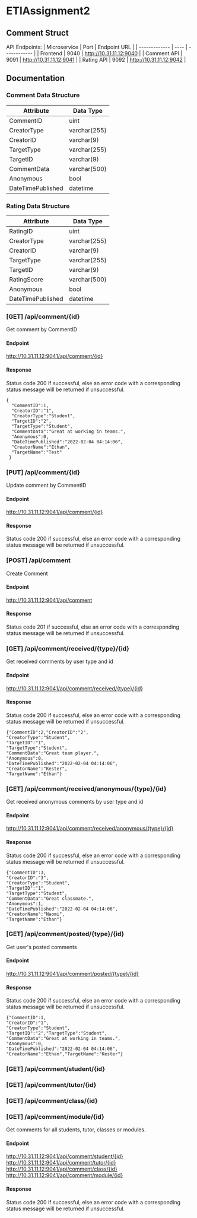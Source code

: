 # ETIAssignment2

## Comment Struct
API Endpoints:
| Microservice  | Port | Endpoint URL |
| ------------- | ---- | ------------ |
| Frontend  | 9040 | http://10.31.11.12:9040 |
| Comment API  | 9091 | http://10.31.11.12:9041 |
| Rating API  | 9092 | http://10.31.11.12:9042 |

## Documentation

### Comment Data Structure
| Attribute | Data Type |
| --------- | ---- |
| CommentID | uint |
| CreatorType | varchar(255) |
| CreatorID | varchar(9) |
| TargetType | varchar(255) |
| TargetID | varchar(9) |
| CommentData | varchar(500) |
| Anonymous | bool |
| DateTimePublished | datetime |

### Rating Data Structure
| Attribute | Data Type |
| --------- | ---- |
| RatingID | uint |
| CreatorType | varchar(255) |
| CreatorID | varchar(9) |
| TargetType | varchar(255) |
| TargetID | varchar(9) |
| RatingScore | varchar(500) |
| Anonymous | bool |
| DateTimePublished | datetime |

### [GET] /api/comment/{id}
Get comment by CommentID
#### Endpoint
http://10.31.11.12:9041/api/comment/{id}
#### Response
Status code 200 if successful, else an error code with a corresponding status message will be returned if unsuccessful. 
```
{
  "CommentID":1,
  "CreatorID":"1",
  "CreatorType":"Student",
  "TargetID":"2",
  "TargetType":"Student",
  "CommentData":"Great at working in teams.",
  "Anonymous":0,
  "DateTimePublished":"2022-02-04 04:14:06",
  "CreatorName":"Ethan",
  "TargetName":"Test"
 }
```
### [PUT] /api/comment/{id}
Update comment by CommentID
#### Endpoint
http://10.31.11.12:9041/api/comment/{id}
#### Response
Status code 200 if successful, else an error code with a corresponding status message will be returned if unsuccessful. 


### [POST] /api/comment
Create Comment
#### Endpoint
http://10.31.11.12:9041/api/comment
#### Response
Status code 201 if successful, else an error code with a corresponding status message will be returned if unsuccessful. 

### [GET] /api/comment/received/{type}/{id}
Get received comments by user type and id
#### Endpoint
http://10.31.11.12:9041/api/comment/received/{type}/{id}
#### Response
Status code 200 if successful, else an error code with a corresponding status message will be returned if unsuccessful. 
```
{"CommentID":2,"CreatorID":"2",
"CreatorType":"Student",
"TargetID":"1",
"TargetType":"Student",
"CommentData":"Great team player.",
"Anonymous":0,
"DateTimePublished":"2022-02-04 04:14:06",
"CreatorName":"Kester",
"TargetName":"Ethan"}
```

### [GET] /api/comment/received/anonymous/{type}/{id}
Get received anonymous comments by user type and id
#### Endpoint
http://10.31.11.12:9041/api/comment/received/anonymous/{type}/{id}
#### Response
Status code 200 if successful, else an error code with a corresponding status message will be returned if unsuccessful. 
```
{"CommentID":3,
"CreatorID":"3",
"CreatorType":"Student",
"TargetID":"1",
"TargetType":"Student",
"CommentData":"Great classmate.",
"Anonymous":1,
"DateTimePublished":"2022-02-04 04:14:06",
"CreatorName":"Naomi",
"TargetName":"Ethan"}
```

### [GET] /api/comment/posted/{type}/{id}
Get user's posted comments
#### Endpoint
http://10.31.11.12:9041/api/comment/posted/{type}/{id}
#### Response
Status code 200 if successful, else an error code with a corresponding status message will be returned if unsuccessful. 
```
{"CommentID":1,
"CreatorID":"1",
"CreatorType":"Student",
"TargetID":"2","TargetType":"Student",
"CommentData":"Great at working in teams.",
"Anonymous":0,
"DateTimePublished":"2022-02-04 04:14:06",
"CreatorName":"Ethan","TargetName":"Kester"}
```

### [GET] /api/comment/student/{id}
### [GET] /api/comment/tutor/{id}
### [GET] /api/comment/class/{id}
### [GET] /api/comment/module/{id}
Get comments for all students, tutor, classes or modules.
#### Endpoint
http://10.31.11.12:9041/api/comment/student/{id}<br />
http://10.31.11.12:9041/api/comment/tutor/{id}<br />
http://10.31.11.12:9041/api/comment/class/{id}<br />
http://10.31.11.12:9041/api/comment/module/{id}<br />
#### Response
Status code 200 if successful, else an error code with a corresponding status message will be returned if unsuccessful. 

